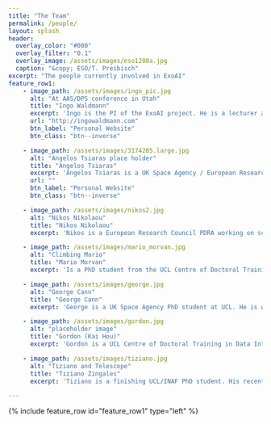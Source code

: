 ```yaml
---
title: "The Team"
permalink: /people/
layout: splash
header:
  overlay_color: "#000"
  overlay_filter: "0.1"
  overlay_image: /assets/images/eso1208a.jpg
  caption: "&copy; ESO/T. Preibisch"
excerpt: "The people currently involved in ExoAI"
feature_row1:
    - image_path: /assets/images/ingo_pic.jpg
      alt: "At AAS/DPS conference in Utah"
      title: "Ingo Waldmann"
      excerpt: 'Ingo is the PI of the ExoAI project. He is a lecturer at the University College London (UCL) and works on characterising extrasolar planets via studying their atmospheres. He is also heavily involved in the ESA-M4 Ariel space mission. '
      url: "http://ingowaldmann.com"
      btn_label: "Personal Website"
      btn_class: "btn--inverse"

    - image_path: /assets/images/3174205.large.jpg
      alt: "Angelos Tsiaras place holder"
      title: "Angelos Tsiaras"
      excerpt: 'Angelos Tsiaras is a UK Space Agency / European Research Council PDRA working on data analysis in exoplanet characterisation. In particular Angelos is an expert in analysis of Hubble Space Telescope data as well as ground-based facilities.'
      url: ""
      btn_label: "Personal Website"
      btn_class: "btn--inverse"

    - image_path: /assets/images/nikos2.jpg
      alt: "Nikos Nikolaou"
      title: "Nikos Nikolaou"
      excerpt: 'Nikos is a European Research Council PDRA working on scalable deep learning methods for exoplanet data analysis. His previous work focused on cost-sensitive learning, ensemble methods and information theory.'

    - image_path: /assets/images/mario_morvan.jpg
      alt: "Climbing Mario"
      title: "Mario Morvan"
      excerpt: 'Is a PhD student from the UCL Centre of Doctoral Training in Data Intensive Science. Mario is working on machine learning approaches to data analysis and data detrending in exoplanet observations.'  

    - image_path: /assets/images/george.jpg
      alt: "George Cann"
      title: "George Cann"
      excerpt: 'George is a UK Space Agency PhD student at UCL. He is working on characterising trace gases in the Martian atmosphere using atmospheric inverse retrievals.'

    - image_path: /assets/images/gordon.jpg
      alt: "placeholder image"
      title: "Gordon (Kai Hou)"
      excerpt: 'Gordon is a UCL Centre of Doctoral Training in Data Intensive Science PhD student working on machine learning in exoplanet data analysis, in particular with application to directly imaged planets. He is also an active developer of the TauREx atmospheric retrieval framework.'

    - image_path: /assets/images/tiziano.jpg
      alt: "Tiziano and Telescope"
      title: "Tiziano Zingales"
      excerpt: 'Tiziano is a finishing UCL/INAF PhD student. His recent project involved atmospheric retrievals of exoplanets using deep neural networks. In October 2018 he moved to work with Jeremy Leconte at the Observatoire de Bordeaux'

---
```


<!-- {% include feature_row id="intro" type="center" %} -->
{% include feature_row id="feature_row1" type="left" %}
<!-- {% include feature_row id="feature_row2" type="left" %}
{% include feature_row id="feature_row3" type="left" %} -->
